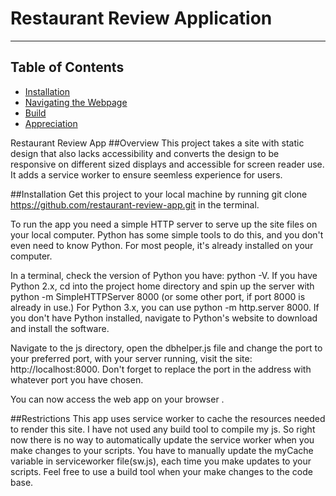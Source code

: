# Restaurant Review Application
---
## Table of Contents

* [Installation](#installation)
* [Navigating the Webpage](#navigating)
* [Build](#build)
* [Appreciation](#appreciation)

Restaurant Review App
##Overview
This project takes a site with static design that also lacks accessibility and converts the design to be responsive on different sized displays and accessible for screen reader use. It adds a service worker to ensure seemless experience for users.

##Installation
Get this project to your local machine by running git clone https://github.com/restaurant-review-app.git in the terminal.

To run the app you need a simple HTTP server to serve up the site files on your local computer. Python has some simple tools to do this, and you don't even need to know Python. For most people, it's already installed on your computer.

In a terminal, check the version of Python you have: python -V. If you have Python 2.x, cd into the project home directory and spin up the server with python -m SimpleHTTPServer 8000 (or some other port, if port 8000 is already in use.) For Python 3.x, you can use python -m http.server 8000. If you don't have Python installed, navigate to Python's website to download and install the software.

Navigate to the js directory, open the dbhelper.js file and change the port to your preferred port, with your server running, visit the site: http://localhost:8000. Don't forget to replace the port in the address with whatever port you have chosen.

You can now access the web app on your browser .


##Restrictions
This app uses service worker to cache the resources needed to render this site. I have not used any build tool to compile my js. So right now there is no way to automatically update the service worker when you make changes to your scripts. You have to manually update the myCache variable in serviceworker file(sw.js), each time you make updates to your scripts. Feel free to use a build tool when your make changes to the code base.

